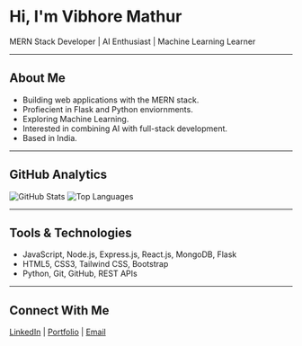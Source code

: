 # Hi, I'm Vibhore Mathur

MERN Stack Developer | AI Enthusiast | Machine Learning Learner

---

## About Me
- Building web applications with the MERN stack.
- Profiecient in Flask and Python enviornments.
- Exploring Machine Learning.
- Interested in combining AI with full-stack development.
- Based in India.

---

## GitHub Analytics
![GitHub Stats](https://github-readme-stats.vercel.app/api?username=VibhoreMathur&show_icons=true&theme=radical)
![Top Languages](https://github-readme-stats.vercel.app/api/top-langs/?username=VibhoreMathur&layout=compact&theme=radical)

---

## Tools & Technologies
- JavaScript, Node.js, Express.js, React.js, MongoDB, Flask
- HTML5, CSS3, Tailwind CSS, Bootstrap
- Python, Git, GitHub, REST APIs

---

## Connect With Me
[LinkedIn](https://linkedin.com/in/your-profile) | [Portfolio](https://yourportfolio.com) | [Email](mailto:youremail@example.com)
